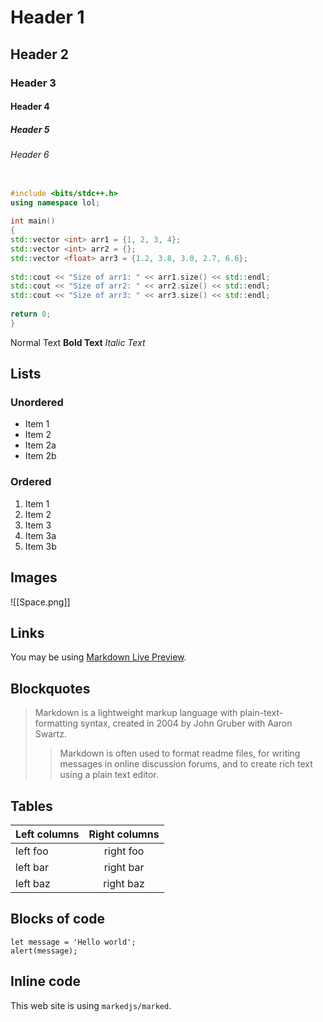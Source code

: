 
# Header 1
## Header 2
### Header 3
#### Header 4
##### Header 5
###### Header 6

```C++

#include <bits/stdc++.h>  
using namespace lol;  
  
int main()  
{  
std::vector <int> arr1 = {1, 2, 3, 4};  
std::vector <int> arr2 = {};  
std::vector <float> arr3 = {1.2, 3.8, 3.0, 2.7, 6.6};  
  
std::cout << "Size of arr1: " << arr1.size() << std::endl;  
std::cout << "Size of arr2: " << arr2.size() << std::endl;  
std::cout << "Size of arr3: " << arr3.size() << std::endl;  
  
return 0;  
}
```


Normal Text **Bold Text** *Italic Text*

## Lists

### Unordered

* Item 1
* Item 2
* Item 2a
* Item 2b

### Ordered

1. Item 1
1. Item 2
1. Item 3
  1. Item 3a
  1. Item 3b

## Images
![[Space.png]]

## Links

You may be using [Markdown Live Preview](https://markdownlivepreview.com/).

## Blockquotes

> Markdown is a lightweight markup language with plain-text-formatting syntax, created in 2004 by John Gruber with Aaron Swartz.
>
>> Markdown is often used to format readme files, for writing messages in online discussion forums, and to create rich text using a plain text editor.

## Tables

| Left columns  | Right columns |
| ------------- |:-------------:|
| left foo      | right foo     |
| left bar      | right bar     |
| left baz      | right baz     |

## Blocks of code

```
let message = 'Hello world';
alert(message);
```

## Inline code

This web site is using `markedjs/marked`.